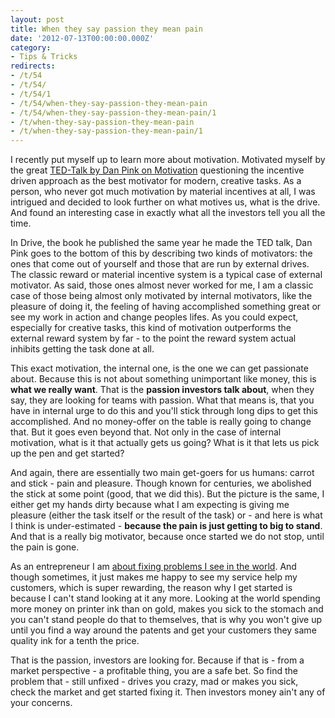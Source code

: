 ```yaml
---
layout: post
title: When they say passion they mean pain
date: '2012-07-13T00:00:00.000Z'
category:
- Tips & Tricks
redirects:
- /t/54
- /t/54/
- /t/54/1
- /t/54/when-they-say-passion-they-mean-pain
- /t/54/when-they-say-passion-they-mean-pain/1
- /t/when-they-say-passion-they-mean-pain
- /t/when-they-say-passion-they-mean-pain/1
---
```




I recently put myself up to learn more about motivation. Motivated myself by the great [TED-Talk by Dan Pink on Motivation](http://www.ted.com/talks/dan_pink_on_motivation.html) questioning the incentive driven approach as the best motivator for modern, creative tasks. As a person, who never got much motivation by material incentives at all, I was intrigued and decided to look further on what motives us, what is the drive. And found an interesting case in exactly what all the investors tell you all the time.

In Drive, the book he published the same year he made the TED talk, Dan Pink goes to the bottom of this by describing two kinds of motivators: the ones that come out of yourself and those that are run by external drives. The classic reward or material incentive system is a typical case of external motivator. As said, those ones almost never worked for me, I am a classic case of those being almost only motivated by internal motivators, like the pleasure of doing it, the feeling of having accomplished something great or see my work in action and change peoples lifes. As you could expect, especially for creative tasks, this kind of motivation outperforms the external reward system by far - to the point the reward system actual inhibits getting the task done at all.

This exact motivation, the internal one, is the one we can get passionate about. Because this is not about something unimportant like money, this is **what we really want**. That is the **passion investors talk about**, when they say, they are looking for teams with passion. What that means is, that you have in internal urge to do this and you'll stick through long dips to get this accomplished. And no money-offer on the table is really going to change that. But it goes even beyond that. Not only in the case of internal motivation, what is it that actually gets us going? What is it that lets us pick up the pen and get started? 

And again, there are essentially two main get-goers for us humans: carrot and stick - pain and pleasure. Though known for centuries, we abolished the stick at some point (good, that we did this). But the picture is the same, I either get my hands dirty because what I am expecting is giving me pleasure (either the task itself or the result of the task) or - and here is what I think is under-estimated - **because the pain is just getting to big to stand**. And that is a really big motivator, because once started we do not stop, until the pain is gone. 

As an entrepreneur I am [about fixing problems I see in the world](/2012/05/30/entrepreneursip-is-english-for-fixing-real-world-problems/). And though sometimes, it just makes me happy to see my service help my customers, which is super rewarding, the reason why I get started is because I can't stand looking at it any more. Looking at the world spending more money on printer ink than on gold, makes you sick to the stomach and you can't stand people do that to themselves, that is why you won't give up until you find a way around the patents and get your customers they same quality ink for a tenth the price.

That is the passion, investors are looking for. Because if that is - from a market perspective - a profitable thing, you are a safe bet. So find the problem that - still unfixed - drives you crazy, mad or makes you sick, check the market and get started fixing it. Then investors money ain't any of your concerns.
